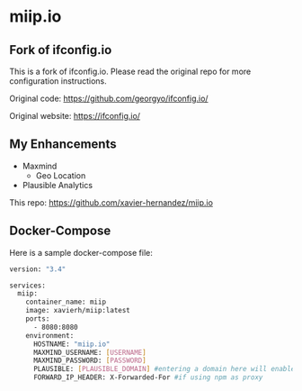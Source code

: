 
# miip.io

## Fork of ifconfig.io
This is a fork of ifconfig.io. Please read the original repo for more configuration instructions.

Original code: https://github.com/georgyo/ifconfig.io/

Original website: https://ifconfig.io/

## My Enhancements
- Maxmind
  - Geo Location
- Plausible Analytics

This repo: https://github.com/xavier-hernandez/miip.io

## Docker-Compose

Here is a sample docker-compose file:

``` bash
version: "3.4"

services:
  miip:
    container_name: miip
    image: xavierh/miip:latest
    ports:
      - 8080:8080
    environment:
      HOSTNAME: "miip.io"
      MAXMIND_USERNAME: [USERNAME]
      MAXMIND_PASSWORD: [PASSWORD]
      PLAUSIBLE: [PLAUSIBLE_DOMAIN] #entering a domain here will enable the snippet
      FORWARD_IP_HEADER: X-Forwarded-For #if using npm as proxy
```
